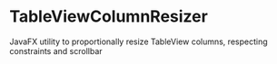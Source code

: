 # TableViewColumnResizer
JavaFX utility to proportionally resize TableView columns, respecting constraints and scrollbar

